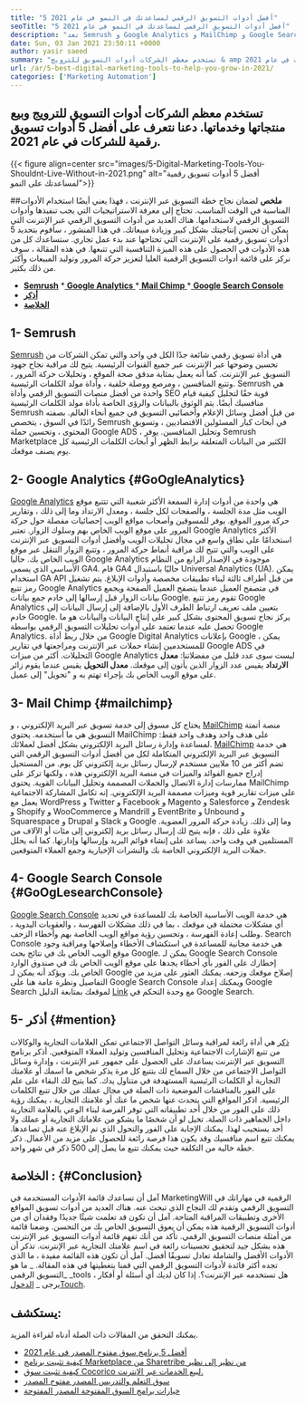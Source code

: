 ```yaml
---
title: "5 أفضل أدوات التسويق الرقمي لمساعدتك في النمو في عام 2021" 
seoTitle: "5 أفضل أدوات التسويق الرقمي لمساعدتك في النمو في عام 2021" 
description: "تعد Semrush و Google Analytics و MailChimp و Google Search Console و Alking أكثر أدوات التسويق الرقمية الميسورة والفائدة لتنمية الأعمال." 
date: Sun, 03 Jan 2021 23:50:11 +0000
author: yasir saeed
summary: "تستخدم معظم الشركات أدوات التسويق للترويج & amp ؛ بيع منتجاتهم وخدماتهم. دعنا نتعرف على أفضل 5 أدوات تسويق رقمية للشركات في عام 2021." 
url: /ar/5-best-digital-marketing-tools-to-help-you-grow-in-2021/
categories: ['Marketing Automation']
---
```


## تستخدم معظم الشركات أدوات التسويق للترويج وبيع منتجاتها وخدماتها. دعنا نتعرف على أفضل 5 أدوات تسويق رقمية للشركات في عام 2021.

{{< figure align=center src="images/5-Digital-Marketing-Tools-You-Shouldnt-Live-Without-in-2021.png" alt="أفضل 5 أدوات تسويق رقمية لمساعدتك على النمو">}}


##**ملخص**
لضمان نجاح خطة التسويق عبر الإنترنت ، فهذا يعني أيضًا استخدام الأدوات المناسبة في الوقت المناسب. تحتاج إلى معرفة الاستراتيجيات التي يجب تنفيذها وأدوات التسويق الرقمي لاستخدامها. هناك العديد من أدوات التسويق الرقمي عبر الإنترنت التي يمكن أن تحسن إنتاجيتك بشكل كبير وزيادة مبيعاتك. في هذا المنشور ، سأقوم بتحديد 5 أدوات تسويق رقمية على الإنترنت التي تحتاجها عند بدء عمل تجاري. ستساعدك كل من هذه الأدوات في الحصول على هذه الميزة التنافسية التي تتبعها.
في هذه المقالة ، سوف نركز على قائمة أدوات التسويق الرقمية العليا لتعزيز حركة المرور وتوليد المبيعات وأكثر من ذلك بكثير.
  * **[Semrush][1]**
  *[ **Google Analytics** ][2]
  *[ **Mail Chimp** ][3]
  *[ **Google Search Console** ][4]
  * **[أذكر][5]**
  * **[الخلاصة][6]**

##  **1- Semrush** 
[Semrush][7] هي أداة تسويق رقمي شائعة جدًا الكل في واحد والتي تمكن الشركات من تحسين وضوحها عبر الإنترنت عبر جميع القنوات الرئيسية. يتيح لك مراقبة نجاح جهود التسويق عبر الإنترنت. كما أنه يعمل بمثابة مدقق صحة الموقع ، وتحليلات حركة المرور ، وتتبع المنافسين ، ومرصع ووصلة خلفية ، وأداة مولد الكلمات الرئيسية. Semrush هي واحدة من أفضل منصات التسويق الرقمي وأداة SEO قوية حقًا لتحليل كيفية قيام منافسيك أيضًا.
يتم الوثوق بالبيانات والرؤى الخاصة بأداة مولد الكلمات الرئيسية Semrush من قبل أفضل وسائل الإعلام وأخصائيي التسويق في جميع أنحاء العالم. بصفته رائدًا في السوق ، يتخصص Semrush في أبحاث كبار المسئولين الاقتصاديين ، وتسويق المحتوى ، وتحسين حملة Google ADS ، وتحليل المنافسين. يوفر Semrush Marketplace الكثير من البيانات المتعلقة برابط الظهر أو أبحاث الكلمات الرئيسية كل يوم يصنف موقعك.

##  **2- Google Analytics**    {#GoOgleAnalytics}
[Google Analytics][8] هي واحدة من أدوات إدارة السمعة الأكثر شعبية التي تتتبع موقع الويب مثل مدة الجلسة ، والصفحات لكل جلسة ، ومعدل الارتداد وما إلى ذلك ، وتقارير حركة مرور الموقع. يوفر للمسوقين وأصحاب مواقع الويب إحصائيات مفصلة حول حركة المرور على موقع الويب الخاص بهم وسلوك الزوار. تعتبر Google Analytics الأكثر استخدامًا على نطاق واسع في مجال تحليلات الويب وأفضل أدوات التسويق عبر الإنترنت على الويب والتي تتيح لك مراقبة أنماط حركة المرور ، وتتبع الزوار التنقل عبر موقع الويب الخاص بك.
حاليا Google Analytics موجودة في الإصدار الرابع من النظام الأساسي الذي يسمى GA4. قام GA4 حاليًا باستبدال Universal Analytics (UA). يمكن استخدام GA API من قبل أطراف ثالثة لبناء تطبيقات مخصصة وأدوات الإبلاغ. يتم تشغيل رمز تتبع Google Analytics في متصفح العميل عندما يتصفح العميل الصفحة ويجمع بيانات الزوار قبل إرسالها إلى خادم جمع بيانات Google. تقوم رمز تتبع Google Analytics بتعيين ملف تعريف ارتباط الطرف الأول بالإضافة إلى إرسال البيانات إلى خادم Google. يركز نجاح تسويق المحتوى بشكل كبير على إنتاج البيانات والبيانات هو ما تحصل عليه عندما تعتمد على أدوات تحليلات التسويق الرقمي بواسطة Google Analytics.
من خلال ربط أداة Google Digital Analytics بإعلانات Google ، يمكن للمستخدمين إنشاء حملات عبر الإنترنت ومراجعتها في تقارير Google ADS في التحليلات. أكثر من ميزات Google Analytics ليست سوى عدد قليل من مفضلاتنا:
**معدل الارتداد** يقيس عدد الزوار الذين يأتون إلى موقعك.
**معدل التحويل** يقيس عندما يقوم زائر على موقع الويب الخاص بك بإجراء تهتم به و "تحويل" إلى عميل.

##  **3- Mail Chimp**    {#mailchimp}
يحتاج كل مسوق إلى خدمة تسويق عبر البريد الإلكتروني ، و [MailChimp][9] منصة أتمتة التسويق هي ما أستخدمه. يحتوي MailChimp على هدف واحد وهدف واحد فقط: لمساعدة وإدارة رسائل البريد الإلكتروني بشكل أفضل لعملائك.
[MailChimp][9] هي خدمة التسويق عبر البريد الإلكتروني المتكاملة لكل من أفضل أدوات التسويق الرقمي التي تضم أكثر من 10 ملايين مستخدم لإرسال رسائل بريد إلكتروني كل يوم. من المستحيل إدراج جميع الفوائد والميزات في منصة البريد الإلكتروني هذه ، ولكنها تركز على ممارسات إدارة الاتصال والحملات المصممة وتحليل البيانات القوية.
يحتوي MailChimp على ميزات تقارير قوية وميزات مصممة البريد الإلكتروني. إنه تكامل المشاركة الاجتماعية يعمل مع WordPress و Twitter و Facebook و Magento و Salesforce و Zendesk و Shopify و WooCommerce و Mandrill و EventBrite و Unbound و Squarespace و Drupal و Slack و Google وما إلى ذلك. زيادة حركة المرور العضوية.
علاوة على ذلك ، فإنه يتيح لك إرسال رسائل بريد إلكتروني إلى مئات أو الآلاف من المستلمين في وقت واحد. يساعد على إنشاء قوائم البريد وإرسالها وإدارتها. كما أنه يحلل حملات البريد الإلكتروني الخاصة بك والنشرات الإخبارية وجمع العملاء المتوقعين.

##  **4- Google Search Console**    {#GoOgLesearchConsole}
[Google Search Console][10] هي خدمة الويب الأساسية الخاصة بك للمساعدة في تحديد أي مشكلات محتملة في موقعك ، بما في ذلك مشكلات الفهرسة ، والعقوبات اليدوية ، وطلب إعادة الفهرسة ، وتحسين رؤية مواقع الويب الخاصة بهم وأخطاء الزحف. Search Console هي خدمة مجانية للمساعدة في استكشاف الأخطاء وإصلاحها ومراقبة وجود موقع الويب الخاص بك في نتائج بحث Google.
يمكن لـ Google Search Console إخطارك على الفور بأي أخطاء يجدها على موقع الويب الخاص بك في صندوق الوارد الخاص بك. ويؤكد أنه يمكن لـ Google إصلاح موقعك وزحفه. يمكنك العثور على مزيد من التفاصيل ونظرة عامة هنا على Google Search Console ويمكنك إعداد Google Search لموقعك بمتابعة الدليل [Link][10] مع وحدة التحكم في Google Search.

##  **5- أذكر**    {#mention}
[ذكر][11] هي أداة رائعة لمراقبة وسائل التواصل الاجتماعي تمكن العلامات التجارية والوكالات من تتبع الإشارات الاجتماعية وتحليل المنافسين وتوليد العملاء المتوقعين. أذكر برنامج التسويق عبر الإنترنت يساعدك على الحصول على جمهور عبر الإنترنت ، وإدارة وسائل التواصل الاجتماعي من خلال السماح لك بتتبع كل مرة يذكر شخص ما اسمك أو علامتك التجارية أو الكلمات الرئيسية المستهدفة في متناول يدك.
كما يتيح لك البقاء على علم على الفور بالمناقشات الموضعية ذات الصلة في مجال عملك من خلال تتبع الكلمات الرئيسية. اذكر المواقع التي يتحدث عنها شخص ما عنك أو علامتك التجارية ، يمكنك رؤية ذلك على الفور من خلال أحد تطبيقاته التي توفر الفرصة لبناء الوعي بالعلامة التجارية داخل الجماهير ذات الصلة.
تخيل لو أن شخصًا ما يشكو من علاماتك التجارية أو عملك ولا أحد يستجيب لهذا. يمكنك الإجابة على الفور والتحول الذي تم الإبلاغ عنه قبل تصاعدها. يمكنك تتبع اسم منافسيك وقد يكون هذا فرصة رائعة للحصول على مزيد من الأعمال. ذكر خطة خالية من التكلفة حيث يمكنك تتبع ما يصل إلى 500 ذكر في شهر واحد.

##  **الخلاصة** :   {#Conclusion}
آمل أن تساعدك قائمة الأدوات المستخدمة في MarketingWill الرقمية في مهاراتك في التسويق الرقمي وتقدم لك النجاح الذي تبحث عنه. هناك العديد من أدوات تسويق المواقع الأخرى وتطبيقات المراقبة المتاحة. آمل أن تكون قد تعلمت شيئًا جديدًا وفقدان أي من أدوات التسويق الرقمية هذه يمكن أن يعوق التسويق الخاص بك من التحسن.
وضعنا قائمة من أمثلة منصات التسويق الرقمي. تأكد من أنك تفهم قائمة أدوات التسويق عبر الإنترنت هذه بشكل جيد لتحقيق تحسينات رائعة في اسم علامتك التجارية عبر الإنترنت. تذكر أن الأدوات الأفضل والشاملة تعادل تسويقًا أفضل. آمل أن تكون هذه القائمة مفيدة ، ما الذي تجده أكثر فائدة لأدوات التسويق الرقمي التي قمنا بتغطيتها في هذه المقالة.
_ ما هو التسويق الرقمي_ _tools هل تستخدمه عبر الإنترنت؟. إذا كان لديك أي أسئلة أو أفكار ، يرجى _ [الدخول][12][Touch][13].

## يستكشف:
يمكنك التحقق من المقالات ذات الصلة أدناه لقراءة المزيد.
  * [أفضل 5 برنامج سوق مفتوح المصدر في عام 2021][14]
  * [كيفية تثبيت برنامج Marketplace من Sharetribe من نظير إلى نظير][15]
  * [كيفية تثبيت سوق Cocorico لبيع الخدمات عبر الإنترنت.][16]
  * [سوق التعلم والتدريس المصدر مفتوح المصدر][17]
  * [خيارات برامج السوق المفتوحة المصدر المفتوحة][18]

  
[1]: #SEMRush
[2]: #GoogleAnalytics
[3]: #MailChimp
[4]: #GoogleSearchConsole
[5]: #Mention
[6]: #Conclusion
[7]: https://www.semrush.com/
[8]: https://analytics.google.com/
[9]: https://mailchimp.com/
[10]: https://search.google.com/search-console/about
[11]: https://mention.com/en/
[12]: mailto:yasir.saeed@aspose.com
[13]: https://forum.containerize.com
[14]: https://blog.containerize.com/marketplace/top-5-open-source-marketplace-software-in-2021/
[15]: https://products.containerize.com/marketplace/sharetribe/
[16]: https://products.containerize.com/marketplace/cocorico/
[17]: https://products.containerize.com/marketplace/edurge/
[18]: https://products.containerize.com/marketplace/
